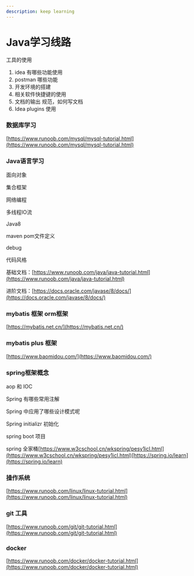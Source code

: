 ```yaml
---
description: keep learning
---
```


# Java学习线路

工具的使用

1. idea 有哪些功能使用
2. postman 哪些功能
3. 开发环境的搭建
4. 相关软件快捷键的使用
5. 文档的输出 规范，如何写文档
6. Idea plugins 使用

### 数据库学习

[https://www.runoob.com/mysql/mysql-tutorial.html](https://www.runoob.com/mysql/mysql-tutorial.html)

### Java语言学习

面向对象

集合框架

网络编程

多线程IO流

Java8

maven pom文件定义

debug

代码风格

基础文档：[https://www.runoob.com/java/java-tutorial.html](https://www.runoob.com/java/java-tutorial.html)

进阶文档：[https://docs.oracle.com/javase/8/docs/](https://docs.oracle.com/javase/8/docs/)

### mybatis 框架 orm框架

[https://mybatis.net.cn/](https://mybatis.net.cn/)

### mybatis plus 框架

[https://www.baomidou.com/](https://www.baomidou.com/)

### spring框架概念

aop 和 IOC

Spring 有哪些常用注解

Spring 中应用了哪些设计模式呢

Spring initializr 初始化

spring boot 项目

spring 全家桶[https://www.w3cschool.cn/wkspring/pesy1icl.html](https://www.w3cschool.cn/wkspring/pesy1icl.html)[https://spring.io/learn](https://spring.io/learn)

### 操作系统

[https://www.runoob.com/linux/linux-tutorial.html](https://www.runoob.com/linux/linux-tutorial.html)

### git 工具

[https://www.runoob.com/git/git-tutorial.html](https://www.runoob.com/git/git-tutorial.html)

### docker

[https://www.runoob.com/docker/docker-tutorial.html](https://www.runoob.com/docker/docker-tutorial.html)

